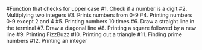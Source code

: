 #Function that checks for upper case #1. Check if a number is a digit #2. Multiplying two integers #3. Prints numbers from 0-9 #4. Printing numbers 0-9 except 2 and 4 #5. Printing numbers 10 times #6. Draw a straight line in the terminal #7. Draw a diagonal line #8. Printing a square followed by a new line #9. Printing FizzBuzz #10. Printing out a triangle #11. Finding prime numbers #12. Printing an integer
